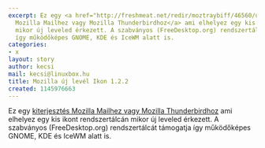 ```yaml
---
excerpt: Ez egy <a href="http://freshmeat.net/redir/moztraybiff/46560/url_homepage/moztraybiff.mozdev.org">kiterjesztés
  Mozilla Mailhez vagy Mozilla Thunderbirdhoz</a> ami elhelyez egy kis ikont rendszertálcán
  mikor új leveled érkezett. A szabványos (FreeDesktop.org) rendszertálcát támogatja
  így működőképes GNOME, KDE és IceWM alatt is.
categories:
- x
layout: story
author: kecsi
mail: kecsi@linuxbox.hu
title: Mozilla új levél Ikon 1.2.2
created: 1145976663
---
```

Ez egy <a href="http://freshmeat.net/redir/moztraybiff/46560/url_homepage/moztraybiff.mozdev.org">kiterjesztés Mozilla Mailhez vagy Mozilla Thunderbirdhoz</a> ami elhelyez egy kis ikont rendszertálcán mikor új leveled érkezett. A szabványos (FreeDesktop.org) rendszertálcát támogatja így működőképes GNOME, KDE és IceWM alatt is.

